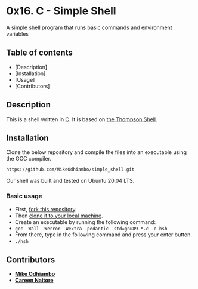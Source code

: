 # 0x16. C - Simple Shell

A simple shell program that runs basic commands and environment variables

## Table of contents

 - [Description]
 - [Installation]
 - [Usage]
 - [Contributors]

## Description
This is a shell written in [C](https://en.wikipedia.org/wiki/C_(programming_language)).
It is based on [the Thompson Shell](https://en.wikipedia.org/wiki/Thompson_shell).

## Installation
Clone the below repository and compile the files into an executable using the GCC compiler.
```
https://github.com/MikeOdhiambo/simple_shell.git

```


Our shell was built and tested on  Ubuntu 20.04 LTS.

### Basic usage
- First, [fork this repository](https://docs.github.com/en/github/getting-started-with-github/fork-a-repo).
- Then [clone it to your local machine](https://docs.github.com/en/github/creating-cloning-and-archiving-repositories/cloning-a-repository).
- Create an executable by running the following command:
- `gcc -Wall -Werror -Wextra -pedantic -std=gnu89 *.c -o hsh`
- From there, type in the following command and press your enter button.
- `./hsh`

## Contributors
* [**Mike Odhiambo**](https://github.com/MikeOdhiambo)
* [**Careen Naitore**](https://github.com/CareenNaitore)
